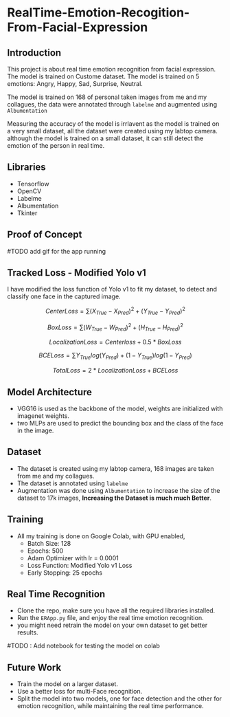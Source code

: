 # RealTime-Emotion-Recogition-From-Facial-Expression

## Introduction
This project is about real time emotion recognition from facial expression. The model is trained on Custome dataset. The model is trained on 5 emotions: Angry, Happy, Sad, Surprise, Neutral.

The model is trained on 168 of personal taken images from me and my collagues, the data were annotated through `labelme` and augmented using `Albumentation`

Measuring the accuracy of the model is irrlavent as the model is trained on a very small dataset, all the dataset were created using my labtop camera. although the model is trained on a small dataset, it can still detect the emotion of the person in real time.


## Libraries
- Tensorflow
- OpenCV
- Labelme
- Albumentation
- Tkinter

## Proof of Concept

#TODO add gif for the app running

## Tracked Loss - Modified Yolo v1
I have modified the loss function of Yolo v1 to fit my dataset, to detect and classify one face in the captured image.


$$
CenterLoss = \sum{(X_{True}- X_{Pred} )^2 + (Y_{True} - Y_{Pred})^2 }
$$

$$
BoxLoss = \sum{(W_{True}- W_{Pred} )^2 + (H_{True} - H_{Pred})^2 }
$$

$$
LocalizationLoss = Centerloss + 0.5*BoxLoss
$$

$$
BCELoss = \sum{Y_{True}log(Y_{Pred}) + (1 - Y_{True})log(1 - Y_{Pred})}
$$

$$ 
TotalLoss = 2* LocalizationLoss + BCELoss
$$


## Model Architecture
- VGG16 is used as the backbone of the model, weights are initialized with imagenet weights.
- two MLPs are used to predict the bounding box and the class of the face in the image.

## Dataset
- The dataset is created using my labtop camera, 168 images are taken from me and my collagues.
- The dataset is annotated using `labelme` 
- Augmentation was done using `Albumentation` to increase the size of the dataset to 17k images, **Increasing the Dataset is much much Better**.


## Training
- All my training is done on Google Colab, with GPU enabled, 
  - Batch Size: 128
  - Epochs: 500
  - Adam Optimizer with lr = 0.0001
  - Loss Function: Modified Yolo v1 Loss
  - Early Stopping: 25 epochs


## Real Time Recognition
- Clone the repo, make sure you have all the required libraries installed.
- Run the `ERApp.py` file, and enjoy the real time emotion recognition.
- you might need retrain the model on your own dataset to get better results.

#TODO : Add notebook for testing the model on colab

## Future Work
- Train the model on a larger dataset.
- Use a better loss for multi-Face recognition.
- Split the model into two models, one for face detection and the other for emotion recognition, while maintaining the real time performance.